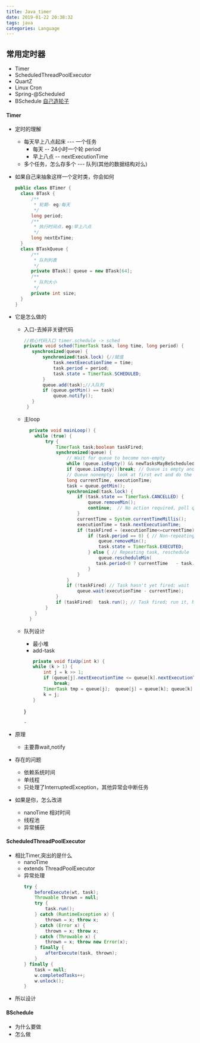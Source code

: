 ```yaml
---
title: Java_timer
date: 2019-01-22 20:38:32
tags: java
categories: Language
---
```

## 常用定时器
  - Timer
  - ScheduledThreadPoolExecutor
  - QuartZ
  - Linux Cron
  - Spring-@Scheduled
  - BSchedule [自己造轮子](https://github.com/bamboog/BSchedule)
  <!-- more -->

#### Timer
  - 定时的理解
    - 每天早上八点起床 --- 一个任务
      - 每天  -- 24小时一个轮  period
      - 早上八点 -- nextExecutionTime
    - 多个任务，怎么存多个 --- 队列(其他的数据结构对么)

  - 如果自己来抽象这样一个定时类，你会如何
    ```java
    public class BTimer {
      class BTask {
          /**
           * 轮期- eg:每天
           */
          long period;
          /**
           * 执行时间点，eg:早上八点
           */
          long nextExTime;
      }
      class BTaskQueue {
          /**
           * 队列列表
           */
          private BTask[] queue = new BTask[64];
          /**
           * 队列大小
           */
          private int size;
      }
    }
    ```
  - 它是怎么做的
    - 入口-去掉非关键代码
      ```java
      //核心代码入口 timer.schedule -> sched
      private void sched(TimerTask task, long time, long period) {
         synchronized(queue) {
             synchronized(task.lock) {//赋值
                 task.nextExecutionTime = time;
                 task.period = period;
                 task.state = TimerTask.SCHEDULED;
             }
             queue.add(task);//入队列
             if (queue.getMin() == task)
                 queue.notify();
         }
       }
       ```                
    - 主loop
      ```java
        private void mainLoop() {
          while (true) {
              try {
                  TimerTask task;boolean taskFired;
                  synchronized(queue) {
                      // Wait for queue to become non-empty
                      while (queue.isEmpty() && newTasksMayBeScheduled)queue.wait();
                      if (queue.isEmpty())break; // Queue is empty and will forever remain; die
                      // Queue nonempty; look at first evt and do the right thing
                      long currentTime, executionTime;
                      task = queue.getMin();
                      synchronized(task.lock) {
                          if (task.state == TimerTask.CANCELLED) {
                              queue.removeMin();
                              continue;  // No action required, poll queue again
                          }
                          currentTime = System.currentTimeMillis();
                          executionTime = task.nextExecutionTime;
                          if (taskFired = (executionTime<=currentTime)) {
                              if (task.period == 0) { // Non-repeating, remove
                                  queue.removeMin();
                                  task.state = TimerTask.EXECUTED;
                              } else { // Repeating task, reschedule
                                  queue.rescheduleMin(
                                 task.period<0 ? currentTime   - task.period: executionTime +task.period);
                              }
                          }
                      }
                      if (!taskFired) // Task hasn't yet fired; wait
                          queue.wait(executionTime - currentTime);
                  }
                  if (taskFired)  task.run(); // Task fired; run it, holding no locks
              }
          }
        }
      ```

    - 队列设计
      - 最小堆
      - add-task
        ```java
        private void fixUp(int k) {
        while (k > 1) {
            int j = k >> 1;
            if (queue[j].nextExecutionTime <= queue[k].nextExecutionTime)
                break;
            TimerTask tmp = queue[j];  queue[j] = queue[k]; queue[k] = tmp;
            k = j;
        }
       }
        ```
      -

- 原理
  - 主要靠wait,notify
- 存在的问题
  - 依赖系统时间
  - 单线程
  - 只处理了InterruptedException，其他异常会中断任务
- 如果是你，怎么改进
  - nanoTime 相对时间
  - 线程池
  - 异常捕获

#### ScheduledThreadPoolExecutor
  - 相比Timer,突出的是什么
    - nanoTime
    - extends ThreadPoolExecutor
    - 异常处理
      ```java
      try {
          beforeExecute(wt, task);
          Throwable thrown = null;
          try {
              task.run();
          } catch (RuntimeException x) {
              thrown = x; throw x;
          } catch (Error x) {
              thrown = x; throw x;
          } catch (Throwable x) {
              thrown = x; throw new Error(x);
          } finally {
              afterExecute(task, thrown);
          }
      } finally {
          task = null;
          w.completedTasks++;
          w.unlock();
      }
      ```
  - 所以设计

#### BSchedule
  - 为什么要做
  - 怎么做
